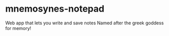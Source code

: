 # mnemosynes-notepad
Web app that lets you write and save notes
Named after the greek goddess for memory!
